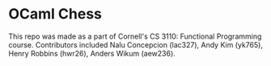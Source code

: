 # OCaml Chess

This repo was made as a part of Cornell's CS 3110: Functional Programming
course. Contributors included Nalu Concepcion (lac327), Andy Kim (yk765), Henry
Robbins (hwr26), Anders Wikum (aew236).
